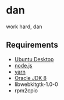 # dan
work hard, dan

## Requirements
* [Ubuntu Desktop](https://www.ubuntu.com/download/desktop)
* [node.js](https://nodejs.org/en/download/current/)
* [yarn](https://yarnpkg.com/en/docs/install)
* [Oracle JDK 8](http://www.webupd8.org/2012/09/install-oracle-java-8-in-ubuntu-via-ppa.html)
* libwebkitgtk-1.0-0
* rpm2cpio
